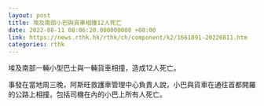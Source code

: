 ```yaml
---
layout: post
title: 埃及南部小巴與貨車相撞12人死亡
date: 2022-08-11 08:06:20.000000000 +08:00
link: https://news.rthk.hk/rthk/ch/component/k2/1661891-20220811.htm
categories: rthk
---
```


埃及南部一輛小型巴士與一輛貨車相撞，造成12人死亡。

事發在當地周三晚，阿斯旺救護車管理中心負責人說，小巴與貨車在通往首都開羅的公路上相撞，包括司機在內的小巴上所有人死亡。
